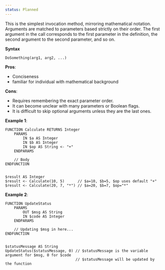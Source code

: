 ```yaml
---
status: Planned
---
```

This is the simplest invocation method, mirroring mathematical notation. Arguments are matched to parameters based strictly on their order. The first argument in the call corresponds to the first parameter in the definition, the second argument to the second parameter, and so on.

**Syntax**
```
DoSomething(arg1, arg2, ...)
```

**Pros**:
* Conciseness
* familiar for individual with mathematical background

**Cons**:
* Requires remembering the exact parameter order.
* It can become unclear with many parameters or Boolean flags.
* It is difficult to skip optional arguments unless they are the last ones.

**Example 1**:
```
FUNCTION Calculate RETURNS Integer
	PARAMS
        IN $a AS Integer
        IN $b AS Integer
        IN $op AS String <- "+"
	ENDPARAMS
	
	// Body
ENDFUNCTION


$result AS Integer
$result <- Calculate(10, 5)      // $a=10, $b=5, $op uses default "+"
$result <- Calculate(20, 7, "*") // $a=20, $b=7, $op="*"
```

**Example 2**:
```
FUNCTION UpdateStatus
    PARAMS
        OUT $msg AS String
        IN $code AS Integer
    ENDPARAMS
	
	// Updating $msg in here...
ENDFUNCTION


$statusMessage AS String
UpdateStatus($statusMessage, 0) // $statusMessage is the variable argument for $msg, 0 for $code
                                // $statusMessage will be updated by the function
```

